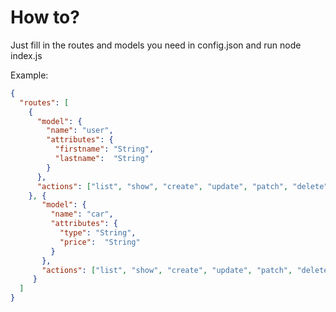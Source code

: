 # How to?

Just fill in the routes and models you need in config.json and run node index.js

Example:
```json
{
  "routes": [
    {
      "model": {
        "name": "user",
        "attributes": {
          "firstname": "String",
          "lastname":  "String"
        }
      },
      "actions": ["list", "show", "create", "update", "patch", "delete"]
    }, {
       "model": {
         "name": "car",
         "attributes": {
           "type": "String",
           "price":  "String"
         }
       },
       "actions": ["list", "show", "create", "update", "patch", "delete"]
     }
  ]
}
```